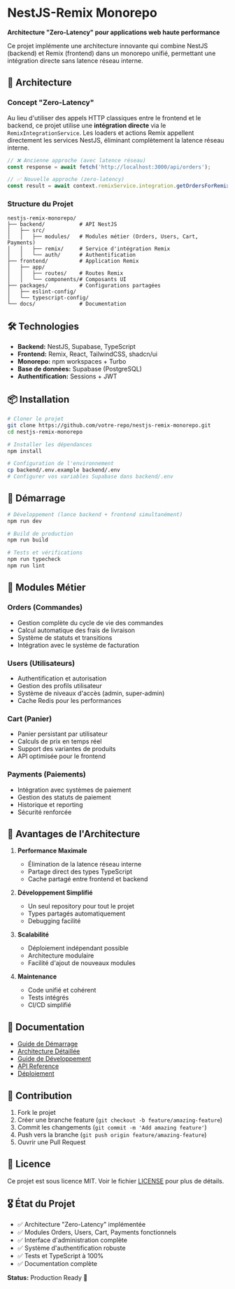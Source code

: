 # NestJS-Remix Monorepo

**Architecture "Zero-Latency" pour applications web haute performance**

Ce projet implémente une architecture innovante qui combine NestJS (backend) et Remix (frontend) dans un monorepo unifié, permettant une intégration directe sans latence réseau interne.

## 🚀 Architecture

### Concept "Zero-Latency"

Au lieu d'utiliser des appels HTTP classiques entre le frontend et le backend, ce projet utilise une **intégration directe** via le `RemixIntegrationService`. Les loaders et actions Remix appellent directement les services NestJS, éliminant complètement la latence réseau interne.

```typescript
// ❌ Ancienne approche (avec latence réseau)
const response = await fetch('http://localhost:3000/api/orders');

// ✅ Nouvelle approche (zero-latency)
const result = await context.remixService.integration.getOrdersForRemix();
```

### Structure du Projet

```
nestjs-remix-monorepo/
├── backend/           # API NestJS
│   ├── src/
│   │   ├── modules/   # Modules métier (Orders, Users, Cart, Payments)
│   │   ├── remix/     # Service d'intégration Remix
│   │   └── auth/      # Authentification
├── frontend/          # Application Remix
│   ├── app/
│   │   ├── routes/    # Routes Remix
│   │   └── components/# Composants UI
├── packages/          # Configurations partagées
│   ├── eslint-config/
│   └── typescript-config/
└── docs/              # Documentation
```

## 🛠️ Technologies

- **Backend:** NestJS, Supabase, TypeScript
- **Frontend:** Remix, React, TailwindCSS, shadcn/ui
- **Monorepo:** npm workspaces + Turbo
- **Base de données:** Supabase (PostgreSQL)
- **Authentification:** Sessions + JWT

## 📦 Installation

```bash
# Cloner le projet
git clone https://github.com/votre-repo/nestjs-remix-monorepo.git
cd nestjs-remix-monorepo

# Installer les dépendances
npm install

# Configuration de l'environnement
cp backend/.env.example backend/.env
# Configurer vos variables Supabase dans backend/.env
```

## 🚀 Démarrage

```bash
# Développement (lance backend + frontend simultanément)
npm run dev

# Build de production
npm run build

# Tests et vérifications
npm run typecheck
npm run lint
```

## 📁 Modules Métier

### Orders (Commandes)
- Gestion complète du cycle de vie des commandes
- Calcul automatique des frais de livraison
- Système de statuts et transitions
- Intégration avec le système de facturation

### Users (Utilisateurs)
- Authentification et autorisation
- Gestion des profils utilisateur
- Système de niveaux d'accès (admin, super-admin)
- Cache Redis pour les performances

### Cart (Panier)
- Panier persistant par utilisateur
- Calculs de prix en temps réel
- Support des variantes de produits
- API optimisée pour le frontend

### Payments (Paiements)
- Intégration avec systèmes de paiement
- Gestion des statuts de paiement
- Historique et reporting
- Sécurité renforcée

## 🎯 Avantages de l'Architecture

1. **Performance Maximale**
   - Élimination de la latence réseau interne
   - Partage direct des types TypeScript
   - Cache partagé entre frontend et backend

2. **Développement Simplifié**
   - Un seul repository pour tout le projet
   - Types partagés automatiquement
   - Debugging facilité

3. **Scalabilité**
   - Déploiement indépendant possible
   - Architecture modulaire
   - Facilité d'ajout de nouveaux modules

4. **Maintenance**
   - Code unifié et cohérent
   - Tests intégrés
   - CI/CD simplifié

## 📖 Documentation

- [Guide de Démarrage](docs/getting-started.md)
- [Architecture Détaillée](docs/architecture.md)
- [Guide de Développement](docs/development.md)
- [API Reference](docs/api-reference.md)
- [Déploiement](docs/deployment.md)

## 🤝 Contribution

1. Fork le projet
2. Créer une branche feature (`git checkout -b feature/amazing-feature`)
3. Commit les changements (`git commit -m 'Add amazing feature'`)
4. Push vers la branche (`git push origin feature/amazing-feature`)
5. Ouvrir une Pull Request

## 📄 Licence

Ce projet est sous licence MIT. Voir le fichier [LICENSE](LICENSE) pour plus de détails.

## 🎖️ État du Projet

- ✅ Architecture "Zero-Latency" implémentée
- ✅ Modules Orders, Users, Cart, Payments fonctionnels
- ✅ Interface d'administration complète
- ✅ Système d'authentification robuste
- ✅ Tests et TypeScript à 100%
- ✅ Documentation complète

**Status:** Production Ready 🚀
